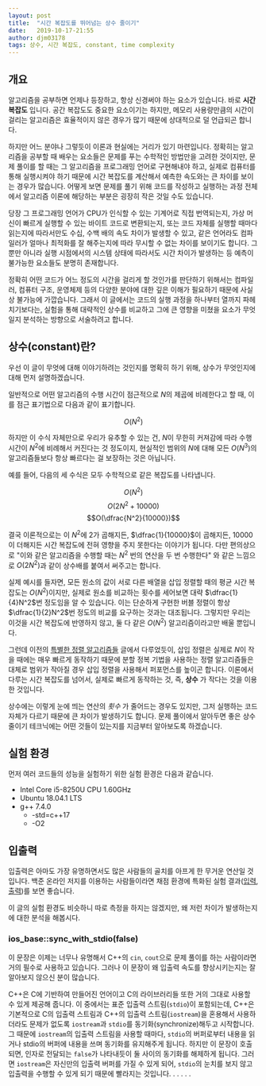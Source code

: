 ```yaml
---
layout: post
title:  "시간 복잡도를 뛰어넘는 상수 줄이기"
date:   2019-10-17-21:55
author: djm03178
tags: 상수, 시간 복잡도, constant, time complexity
---
```


## 개요 ##
알고리즘을 공부하면 언제나 등장하고, 항상 신경써야 하는 요소가 있습니다. 바로 **시간 복잡도** 입니다. 공간 복잡도도 중요한 요소이기는 하지만, 메모리 사용량만큼의 시간이 걸리는 알고리즘은 효율적이지 않은 경우가 많기 때문에 상대적으로 덜 언급되곤 합니다.

하지만 어느 분야나 그렇듯이 이론과 현실에는 거리가 있기 마련입니다. 정확히는 알고리즘을 공부할 때 배우는 요소들은 문제를 푸는 수학적인 방법만을 고려한 것이지만, 문제 풀이를 할 때는 그 알고리즘을 프로그래밍 언어로 구현해내야 하고, 실제로 컴퓨터를 통해 실행시켜야 하기 때문에 시간 복잡도를 계산해서 예측한 속도와는 큰 차이를 보이는 경우가 많습니다. 어떻게 보면 문제를 풀기 위해 코드를 작성하고 실행하는 과정 전체에서 알고리즘 이론에 해당하는 부분은 굉장히 작은 것일 수도 있습니다.

당장 그 프로그래밍 언어가 CPU가 인식할 수 있는 기계어로 직접 번역되는지, 가상 머신이 빠르게 실행할 수 있는 바이트 코드로 변환되는지, 또는 코드 자체를 실행할 때마다 읽는지에 따라서만도 수십, 수백 배의 속도 차이가 발생할 수 있고, 같은 언어라도 컴파일러가 얼마나 최적화를 잘 해주는지에 따라 무시할 수 없는 차이를 보이기도 합니다. 그 뿐만 아니라 실행 시점에서의 시스템 상태에 따라서도 시간 차이가 발생하는 등 예측이 불가능한 요소들도 분명히 존재합니다.

정확히 어떤 코드가 어느 정도의 시간을 걸리게 할 것인가를 판단하기 위해서는 컴파일러, 컴퓨터 구조, 운영체제 등의 다양한 분야에 대한 깊은 이해가 필요하기 때문에 사실상 불가능에 가깝습니다. 그래서 이 글에서는 코드의 실행 과정을 하나부터 열까지 파헤치기보다는, 실험을 통해 대략적인 상수를 비교하고 그에 큰 영향을 미쳤을 요소가 무엇일지 분석하는 방향으로 서술하려고 합니다.

## 상수(constant)란? ##
우선 이 글이 무엇에 대해 이야기하려는 것인지를 명확히 하기 위해, 상수가 무엇인지에 대해 먼저 설명하겠습니다.

일반적으로 어떤 알고리즘의 수행 시간이 점근적으로 $N$의 제곱에 비례한다고 할 때, 이를 점근 표기법으로 다음과 같이 표기합니다.

$$O(N^2)$$

하지만 이 수식 자체만으로 우리가 유추할 수 있는 건, $N$이 무한히 커져감에 따라 수행 시간이 $N^2$에 비례해서 커진다는 것 정도이지, 현실적인 범위의 $N$에 대해 모든 $O(N^3)$의 알고리즘들보다 항상 빠르다는 걸 보장하는 것은 아닙니다.

예를 들어, 다음의 세 수식은 모두 수학적으로 같은 복잡도를 나타냅니다.

$$O(N^2)$$ $$O(2N^2+10000)$$ $$O(\dfrac{N^2}{10000})$$

결국 이론적으로는 이 $N^2$에 $2$가 곱해지든, $\dfrac{1}{10000}$이 곱해지든, $10000$이 더해지든 시간 복잡도에 전혀 영향을 주지 못한다는 이야기가 됩니다. 다만 편의상으로 "이와 같은 알고리즘을 수행할 때는 $N^2$ 번의 연산을 두 번 수행한다" 와 같은 느낌으로 $O(2N^2)$과 같이 상수배를 붙여서 써주고는 합니다.

실제 예시를 들자면, 모든 원소의 값이 서로 다른 배열을 삽입 정렬할 때의 평균 시간 복잡도는 $O(N^2)$이지만, 실제로 원소를 비교하는 횟수를 세어보면 대략 $\dfrac{1}{4}N^2$번 정도임을 알 수 있습니다. 이는 단순하게 구현한 버블 정렬이 항상 $\dfrac{1}{2}N^2$번 정도의 비교를 요구하는 것과는 대조됩니다. 그렇지만 우리는 이것을 시간 복잡도에 반영하지 않고, 둘 다 같은 $O(N^2)$ 알고리즘이라고만 배울 뿐입니다.

그런데 이전의 [특별한 정렬 알고리즘들](http://www.secmem.org/blog/2019/04/10/special-sorts/) 글에서 다루었듯이, 삽입 정렬은 실제로 $N$이 작을 때에는 매우 빠르게 동작하기 때문에 분할 정복 기법을 사용하는 정렬 알고리즘들은 대체로 범위가 작아질 경우 삽입 정렬을 사용해서 퍼포먼스를 높이곤 합니다. 이론에서 다루는 시간 복잡도를 넘어서, 실제로 빠르게 동작하는 것, 즉, **상수** 가 작다는 것을 이용한 것입니다.

상수에는 이렇게 눈에 띄는 연산의 *횟수* 가 줄어드는 경우도 있지만, 그저 실행하는 코드 자체가 다르기 때문에 큰 차이가 발생하기도 합니다. 문제 풀이에서 알아두면 좋은 상수 줄이기 테크닉에는 어떤 것들이 있는지를 지금부터 알아보도록 하겠습니다.

## 실험 환경 ##
먼저 여러 코드들의 성능을 실험하기 위한 실험 환경은 다음과 같습니다.
* Intel Core i5-8250U CPU 1.60GHz
* Ubuntu 18.04.1 LTS
* g++ 7.4.0
  * -std=c++17
  * -O2

## 입출력 ##
입출력은 아마도 가장 유명하면서도 많은 사람들의 골치를 아프게 한 무거운 연산일 것입니다. 백준 온라인 저지를 이용하는 사람들이라면 채점 환경에 특화된 실험 결과([입력](https://www.acmicpc.net/blog/view/56), [출력](https://www.acmicpc.net/blog/view/57))를 보면 좋습니다.

이 글의 실험 환경도 비슷하니 따로 측정을 하지는 않겠지만, 왜 저런 차이가 발생하는지에 대한 분석을 해봅시다.

### ios_base::sync_with_stdio(false) ###
이 문장은 이제는 너무나 유명해서 C++의 `cin`, `cout`으로 문제 풀이를 하는 사람이라면 거의 필수로 사용하고 있습니다. 그러나 이 문장이 왜 입출력 속도를 향상시키는지는 잘 알아보지 않으신 분이 많습니다.

C++은 C에 기반하여 만들어진 언어이고 C의 라이브러리들 또한 거의 그대로 사용할 수 있게 제공해 줍니다. 이 중에서는 표준 입출력 스트림(`stdio`)이 포함되는데, C++은 기본적으로 C의 입출력 스트림과 C++의 입출력 스트림(`iostream`)을 혼용해서 사용하더라도 문제가 없도록 `iostream`과 `stdio`를 동기화(synchronize)해두고 시작합니다. 그 때문에 `iostream`의 입출력 스트림을 사용할 때마다, `stdio`의 버퍼로부터 내용을 읽거나 stdio의 버퍼에 내용을 쓰며 동기화를 유지해주게 됩니다. 하지만 이 문장이 호출되면, 인자로 전달되는 `false`가 나타내듯이 둘 사이의 동기화를 해제하게 됩니다. 그러면 `iostream`은 자신만의 입출력 버퍼를 가질 수 있게 되어, `stdio`의 눈치를 보지 않고 입출력을 수행할 수 있게 되기 때문에 빨라지는 것입니다.
.
.
.
.
.
